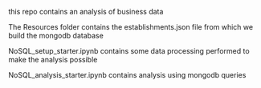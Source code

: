 this repo contains an analysis of business data

The Resources folder contains the establishments.json file from which we build the mongodb database

NoSQL_setup_starter.ipynb contains some data processing performed to make the analysis possible

NoSQL_analysis_starter.ipynb contains analysis using mongodb queries